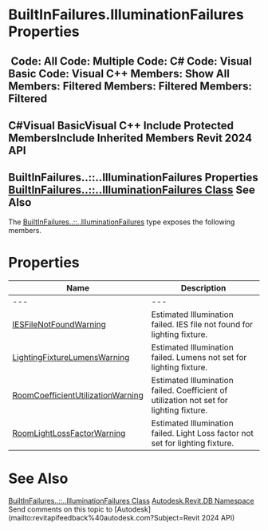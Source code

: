 # BuiltInFailures.IlluminationFailures Properties

﻿
 Code: All Code: Multiple Code: C# Code: Visual Basic Code: Visual C++  Members: Show All Members: Filtered Members: Filtered Members: Filtered   
---  
C#Visual BasicVisual C++
Include Protected MembersInclude Inherited Members
Revit 2024 API  
---  
BuiltInFailures..::..IlluminationFailures Properties  
[BuiltInFailures..::..IlluminationFailures Class](519eb5ad-3ab7-82d6-5e16-64c5134c862d.md "BuiltInFailures.IlluminationFailures Class") See Also  
---  
The [BuiltInFailures..::..IlluminationFailures](519eb5ad-3ab7-82d6-5e16-64c5134c862d.md "BuiltInFailures.IlluminationFailures Class") type exposes the following members.
# Properties
| Name | Description |
| --- | --- |
| --- | --- | --- |
| [IESFileNotFoundWarning](39a15827-162e-40df-68e1-890669cf3258.md "IESFileNotFoundWarning Property") | Estimated Illumination failed. IES file not found for lighting fixture. |
| [LightingFixtureLumensWarning](d377a5c9-cd7a-bd96-c724-f9d070306acd.md "LightingFixtureLumensWarning Property") | Estimated Illumination failed. Lumens not set for lighting fixture. |
| [RoomCoefficientUtilizationWarning](7a9ac9bf-f651-0be3-7f79-97a11128945a.md "RoomCoefficientUtilizationWarning Property") | Estimated Illumination failed. Coefficient of utilization not set for lighting fixture. |
| [RoomLightLossFactorWarning](43acfaf2-1741-677d-ca4d-610180b4bed1.md "RoomLightLossFactorWarning Property") | Estimated Illumination failed. Light Loss factor not set for lighting fixture. |

# See Also
[BuiltInFailures..::..IlluminationFailures Class](519eb5ad-3ab7-82d6-5e16-64c5134c862d.md "BuiltInFailures.IlluminationFailures Class")
[Autodesk.Revit.DB Namespace](87546ba7-461b-c646-cbb1-2cb8f5bff8b2.md "Autodesk.Revit.DB Namespace")
Send comments on this topic to [Autodesk](mailto:revitapifeedback%40autodesk.com?Subject=Revit 2024 API)